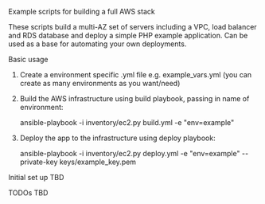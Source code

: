Example scripts for building a full AWS stack

These scripts build a multi-AZ set of servers including a VPC, load balancer and RDS database and deploy a simple PHP example application. Can be used as a base for automating your own deployments.

Basic usage
1. Create a environment specific .yml file e.g. example_vars.yml (you can create as many environments as you want/need)
2. Build the AWS infrastructure using build playbook, passing in name of environment:

    ansible-playbook -i inventory/ec2.py build.yml -e "env=example"

3. Deploy the app to the infrastructure using deploy playbook:

    ansible-playbook -i inventory/ec2.py deploy.yml -e "env=example" --private-key keys/example_key.pem

Initial set up
TBD

TODOs
TBD

    
